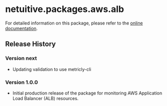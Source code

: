 # netuitive.packages.aws.alb

For detailed information on this package, please refer to the [online documentation](https://help.netuitive.com/Content/Integrations/aws.htm).

## Release History

### Version next

* Updating validation to use metricly-cli
 
### Version 1.0.0

* Initial production release of the package for monitoring AWS Application Load Balancer (ALB) resources.
